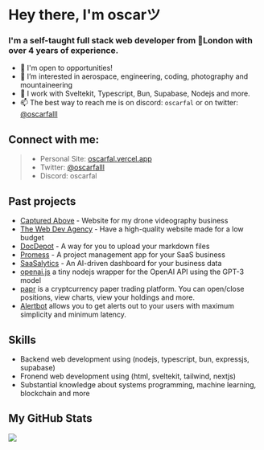 # Hey there, I'm oscarツ

### I'm a self-taught full stack web developer from 📍London with over 4 years of experience.

- 👋 I'm open to opportunities!
- 👀 I’m interested in aerospace, engineering, coding, photography and mountaineering 
- 🌱 I work with Sveltekit, Typescript, Bun, Supabase, Nodejs and more.
- 📫 The best way to reach me is on discord: `oscarfal` or on twitter: [@oscarfalll](https://twitter.com/oscarfalll)

## Connect with me:
> - Personal Site: [oscarfal.vercel.app](https://oscarfal.vercel.app)
> - Twitter: [@oscarfalll](https://twitter.com/oscarfalll)
> - Discord: oscarfal

## Past projects
- [Captured Above](https://capturedabove-website.vercel.app) - Website for my drone videography business
- [The Web Dev Agency](https://github.com/thereal-atom/webdevagency) - Have a high-quality website made for a low budget
- [DocDepot](https://github.com/thereal-atom/docdepot) - A way for you to upload your markdown files
- [Promess](https://github.com/promesstech) - A project management app for your SaaS business
- [SaaSalytics](https://saasalytics.vercel.app) - An AI-driven dashboard for your business data
- [openai.js](https://github.com/thereal-atom/openai.js) a tiny nodejs wrapper for the OpenAI API using the GPT-3 model
- [papr](https://github.com/thereal-atom/papr) is a cryptcurrency paper trading platform. You can open/close positions, view charts, view your holdings and more.
- [Alertbot](https://github.com/alertbotxyz) allows you to get alerts out to your users with maximum simplicity and minimum latency.

## Skills
- Backend web development using (nodejs, typescript, bun, expressjs, supabase)
- Fronend web development using (html, sveltekit, tailwind, nextjs)
- Substantial knowledge about systems programming, machine learning, blockchain and more

## My GitHub Stats

<a href="http://www.github.com/thereal-atom"><img src="https://github-readme-streak-stats.herokuapp.com/?user=thereal-atom&stroke=ffffff&background=1c1917&ring=0891b2&fire=0891b2&currStreakNum=ffffff&currStreakLabel=0891b2&sideNums=ffffff&sideLabels=ffffff&dates=ffffff&hide_border=true" /></a>
